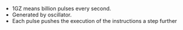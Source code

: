 - 1GZ means billion pulses every second.
- Generated by oscillator.
- Each pulse pushes the execution of the instructions a step further

